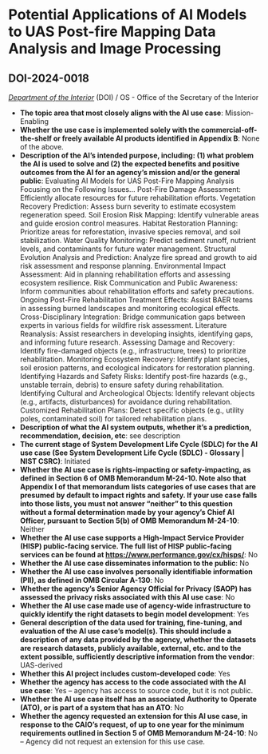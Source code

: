 # Potential Applications of AI Models to UAS Post-fire Mapping Data Analysis and Image Processing
## DOI-2024-0018
_[Department of the Interior](<../3_agency/Department of the Interior.md>)_ (DOI) / OS - Office of the Secretary of the Interior


+ **The topic area that most closely aligns with the AI use case**: Mission-Enabling
+ **Whether the use case is implemented solely with the commercial-off-the-shelf or freely available AI products identified in Appendix B**: None of the above.
+ **Description of the AI’s intended purpose, including: (1) what problem the AI is used to solve and (2) the expected benefits and positive outcomes from the AI for an agency’s mission and/or the general public**: Evaluating AI Models for UAS Post-Fire Mapping Analysis Focusing on the Following Issues...
Post-Fire Damage Assessment:  Efficiently allocate resources for future rehabilitation efforts.
Vegetation Recovery Prediction:  Assess burn severity to estimate ecosystem regeneration speed.
Soil Erosion Risk Mapping:  Identify vulnerable areas and guide erosion control measures.
Habitat Restoration Planning:  Prioritize areas for reforestation, invasive species removal, and soil stabilization.
Water Quality Monitoring:  Predict sediment runoff, nutrient levels, and contaminants for future water management.
Structural Evolution Analysis and Prediction:  Analyze fire spread and growth to aid risk assessment and response planning.
Environmental Impact Assessment: Aid in planning rehabilitation efforts and assessing ecosystem resilience.
Risk Communication and Public Awareness: Inform communities about rehabilitation efforts and safety precautions.
Ongoing Post-Fire Rehabilitation Treatment Effects:  Assist BAER teams in assessing burned landscapes and monitoring ecological effects.
Cross-Disciplinary Integration:  Bridge communication gaps between experts in various fields for wildfire risk assessment.
Literature Reanalysis:  Assist researchers in developing insights, identifying gaps, and informing future research.
Assessing Damage and Recovery:  Identify fire-damaged objects (e.g., infrastructure, trees) to prioritize rehabilitation.
Monitoring Ecosystem Recovery:  Identify plant species, soil erosion patterns, and ecological indicators for restoration planning.
Identifying Hazards and Safety Risks:  Identify post-fire hazards (e.g., unstable terrain, debris) to ensure safety during rehabilitation.
Identifying Cultural and Archeological Objects: Identify relevant objects (e.g., artifacts, disturbances) for avoidance during rehabilitation.
Customized Rehabilitation Plans:  Detect specific objects (e.g., utility poles, contaminated soil) for tailored rehabilitation plans.
+ **Description of what the AI system outputs, whether it’s a prediction, recommendation, decision, etc**: see description
+ **The current stage of System Development Life Cycle (SDLC) for the AI use case (See System Development Life Cycle (SDLC) - Glossary | NIST CSRC)**: Initiated
+ **Whether the AI use case is rights-impacting or safety-impacting, as defined in Section 6 of OMB Memorandum M-24-10. Note also that Appendix I of that memorandum lists categories of use cases that are presumed by default to impact rights and safety. If your use case falls into those lists, you must not answer “neither” to this question without a formal determination made by your agency’s Chief AI Officer, pursuant to Section 5(b) of OMB Memorandum M-24-10**: Neither
+ **Whether the AI use case supports a High-Impact Service Provider (HISP) public-facing service. The full list of HISP public-facing services can be found at https://www.performance.gov/cx/hisps/**: No
+ **Whether the AI use case disseminates information to the public**: No
+ **Whether the AI use case involves personally identifiable information (PII), as defined in OMB Circular A-130**: No
+ **Whether the agency’s Senior Agency Official for Privacy (SAOP) has assessed the privacy risks associated with this AI use case**: No
+ **Whether the AI use case made use of agency-wide infrastructure to quickly identify the right datasets to begin model development**: Yes
+ **General description of the data used for training, fine-tuning, and evaluation of the AI use case’s model(s). This should include a description of any data provided by the agency, whether the datasets are research datasets, publicly available, external, etc. and to the extent possible, sufficiently descriptive information from the vendor**: UAS-derived
+ **Whether this AI project includes custom-developed code**: Yes
+ **Whether the agency has access to the code associated with the AI use case**: Yes – agency has access to source code, but it is not public.
+ **Whether the AI use case itself has an associated Authority to Operate (ATO), or is part of a system that has an ATO**: No
+ **Whether the agency requested an extension for this AI use case, in response to the CAIO’s request, of up to one year for the minimum requirements outlined in Section 5 of OMB Memorandum M-24-10**: No – Agency did not request an extension for this use case.